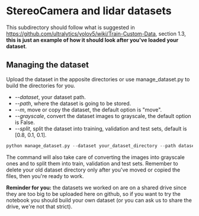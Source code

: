 # StereoCamera and lidar datasets
This subdirectory should follow what is suggested in https://github.com/ultralytics/yolov5/wiki/Train-Custom-Data, section 1.3, **this is just an example of how it should look after you've loaded your dataset**.
## Managing the dataset
Upload the dataset in the apposite directories or use manage_dataset.py to build the directories for you.
- _--dataset_, your dataset path.
- _--path_, where the dataset is going to be stored.
- _--m_, move or copy the dataset, the default option is "move".
- _--grayscale_, convert the dataset images to grayscale, the default option is False.
- _--split_, split the dataset into training, validation and test sets, default is [0.8, 0.1, 0.1].
```python
python manage_dataset.py --dataset your_dataset_directory --path datasets/your_dataset
```
The command will also take care of converting the images into grayscale ones and to split them into train, validation and test sets.
Remember to delete your old dataset directory only after you've moved or copied the files, then you're ready to work.

**Reminder for you:** the datasets we worked on are on a shared drive since they are too big to be uploaded here on github, so if you want to try the notebook you should build your own dataset (or you can ask us to share the drive, we're not that strict).
